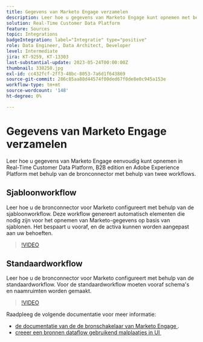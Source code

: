 ```yaml
---
title: Gegevens van Marketo Engage verzamelen
description: Leer hoe u gegevens van Marketo Engage kunt opnemen met behulp van de bronconnector met de standaard- en sjabloonworkflows.
solution: Real-Time Customer Data Platform
feature: Sources
topic: Integrations
badgeIntegration: label="Integratie" type="positive"
role: Data Engineer, Data Architect, Developer
level: Intermediate
jira: KT-9259, KT-13303
last-substantial-update: 2023-05-24T00:00:00Z
thumbnail: 338250.jpg
exl-id: cc432fcf-2ff3-48bc-8053-7a6d1f643869
source-git-commit: 286c85aa88d44574f00ded67f0de8e0c945a153e
workflow-type: tm+mt
source-wordcount: '148'
ht-degree: 0%

---
```


# Gegevens van Marketo Engage verzamelen

Leer hoe u gegevens van Marketo Engage eenvoudig kunt opnemen in Real-Time Customer Data Platform, B2B edition en Adobe Experience Platform met behulp van de bronconnector met behulp van twee workflows.

## Sjabloonworkflow

Leer hoe u de bronconnector voor Marketo configureert met behulp van de sjabloonworkflow. Deze workflow genereert automatisch elementen die nodig zijn voor het opnemen van Marketo-gegevens op basis van sjablonen. Het bespaart u vooraf, en de activa kunnen worden aangepast aan uw behoeften.

>[!VIDEO](https://video.tv.adobe.com/v/3451866?learn=on&enablevpops&captions=dut)

## Standaardworkflow

Leer hoe u de bronconnector voor Marketo configureert met behulp van de standaardworkflow. Voor de standaardworkflow moeten vooraf schema&#39;s en naamruimten worden gemaakt.

>[!VIDEO](https://video.tv.adobe.com/v/3452911?learn=on&enablevpops&captions=dut)

Raadpleeg de volgende documentatie voor meer informatie:
* [&#x200B; de documentatie van de de bronschakelaar van Marketo Engage &#x200B;](https://experienceleague.adobe.com/docs/experience-platform/sources/connectors/adobe-applications/marketo/marketo.html?lang=nl-NL).
* [&#x200B; creeer een bronnen dataflow gebruikend malplaatjes in UI &#x200B;](https://experienceleague.adobe.com/docs/experience-platform/sources/ui-tutorials/templates.html?lang=nl-NL#)
